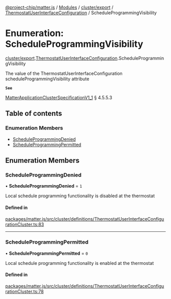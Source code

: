 [@project-chip/matter.js](../README.md) / [Modules](../modules.md) / [cluster/export](../modules/cluster_export.md) / [ThermostatUserInterfaceConfiguration](../modules/cluster_export.ThermostatUserInterfaceConfiguration.md) / ScheduleProgrammingVisibility

# Enumeration: ScheduleProgrammingVisibility

[cluster/export](../modules/cluster_export.md).[ThermostatUserInterfaceConfiguration](../modules/cluster_export.ThermostatUserInterfaceConfiguration.md).ScheduleProgrammingVisibility

The value of the ThermostatUserInterfaceConfiguration scheduleProgrammingVisibility attribute

**`See`**

[MatterApplicationClusterSpecificationV1_1](../interfaces/spec_export.MatterApplicationClusterSpecificationV1_1.md) § 4.5.5.3

## Table of contents

### Enumeration Members

- [ScheduleProgrammingDenied](cluster_export.ThermostatUserInterfaceConfiguration.ScheduleProgrammingVisibility.md#scheduleprogrammingdenied)
- [ScheduleProgrammingPermitted](cluster_export.ThermostatUserInterfaceConfiguration.ScheduleProgrammingVisibility.md#scheduleprogrammingpermitted)

## Enumeration Members

### ScheduleProgrammingDenied

• **ScheduleProgrammingDenied** = ``1``

Local schedule programming functionality is disabled at the thermostat

#### Defined in

[packages/matter.js/src/cluster/definitions/ThermostatUserInterfaceConfigurationCluster.ts:83](https://github.com/project-chip/matter.js/blob/ac2c2688/packages/matter.js/src/cluster/definitions/ThermostatUserInterfaceConfigurationCluster.ts#L83)

___

### ScheduleProgrammingPermitted

• **ScheduleProgrammingPermitted** = ``0``

Local schedule programming functionality is enabled at the thermostat

#### Defined in

[packages/matter.js/src/cluster/definitions/ThermostatUserInterfaceConfigurationCluster.ts:78](https://github.com/project-chip/matter.js/blob/ac2c2688/packages/matter.js/src/cluster/definitions/ThermostatUserInterfaceConfigurationCluster.ts#L78)
